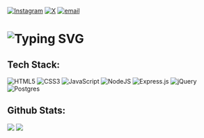 [![Instagram](https://img.shields.io/badge/Instagram-%23E4405F.svg?logo=Instagram&logoColor=white)](https://instagram.com/reskialamsyah_) [![X](https://img.shields.io/badge/X-black.svg?logo=X&logoColor=white)](https://x.com/21chillie) [![email](https://img.shields.io/badge/Email-D14836?logo=gmail&logoColor=white)](mailto:reskialamsyah.work@gmail.com)

# ![Typing SVG](https://readme-typing-svg.demolab.com?font=Fira+Code&weight=600&duration=3000&pause=1500&color=82AAFF&width=1100&lines=Hello+there+%F0%9F%91%8B%2C+I'm+Chillie%2C+a+web+development+and+UI%2FUX+design+enthusiast.+;I+love+crafting+clean%2C+user-friendly+interfaces+and+bringing+ideas+to+life+through+code.)

## Tech Stack:

![HTML5](https://img.shields.io/badge/html5-%23E34F26.svg?style=for-the-badge&logo=html5&logoColor=white) ![CSS3](https://img.shields.io/badge/css3-%231572B6.svg?style=for-the-badge&logo=css3&logoColor=white) ![JavaScript](https://img.shields.io/badge/javascript-%23323330.svg?style=for-the-badge&logo=javascript&logoColor=%23F7DF1E) ![NodeJS](https://img.shields.io/badge/node.js-6DA55F?style=for-the-badge&logo=node.js&logoColor=white) ![Express.js](https://img.shields.io/badge/express.js-%23404d59.svg?style=for-the-badge&logo=express&logoColor=%2361DAFB) ![jQuery](https://img.shields.io/badge/jquery-%230769AD.svg?style=for-the-badge&logo=jquery&logoColor=white) ![Postgres](https://img.shields.io/badge/postgres-%23316192.svg?style=for-the-badge&logo=postgresql&logoColor=white)

## Github Stats:

![](https://nirzak-streak-stats.vercel.app/?user=21Chillie&theme=blue_navy&hide_border=false)
![](https://github-readme-stats.vercel.app/api/top-langs/?username=21Chillie&theme=blue_navy&hide_border=false&include_all_commits=false&count_private=false&layout=compact)

